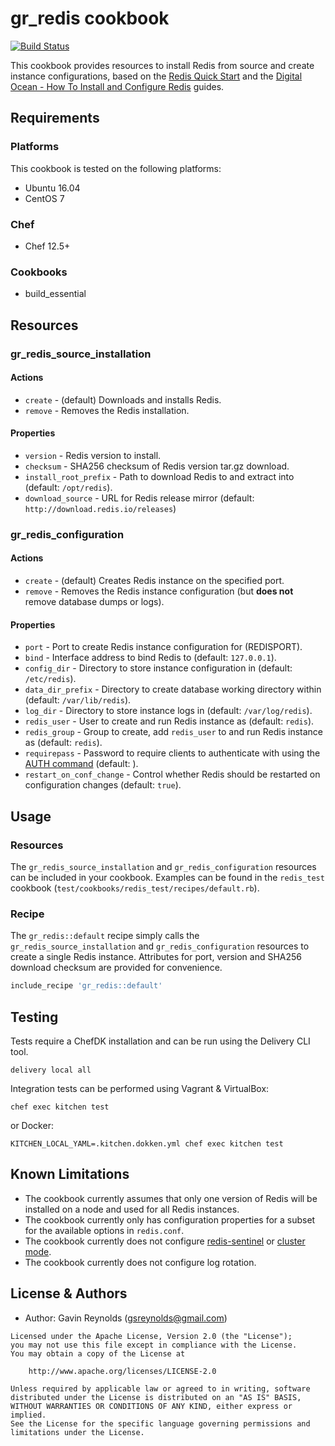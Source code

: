 # gr_redis cookbook

[![Build Status](https://travis-ci.org/gsreynolds/gr_redis.svg?branch=master)](https://travis-ci.org/gsreynolds/gr_redis)

This cookbook provides resources to install Redis from source and create instance configurations, based on the [Redis Quick Start](https://redis.io/topics/quickstart) and the [Digital Ocean - How To Install and Configure Redis](https://www.digitalocean.com/community/tutorials/how-to-install-and-configure-redis-on-ubuntu-16-04) guides.

## Requirements

### Platforms

This cookbook is tested on the following platforms:
- Ubuntu 16.04
- CentOS 7

### Chef

- Chef 12.5+

### Cookbooks

- build_essential

## Resources

### gr_redis_source_installation

#### Actions

- `create` - (default) Downloads and installs Redis.
- `remove` - Removes the Redis installation.

#### Properties

- `version` - Redis version to install.
- `checksum` - SHA256 checksum of Redis version tar.gz download.
- `install_root_prefix` - Path to download Redis to and extract into (default: `/opt/redis`).
- `download_source` - URL for Redis release mirror (default: `http://download.redis.io/releases`)

### gr_redis_configuration

#### Actions

- `create` - (default) Creates Redis instance on the specified port.
- `remove` - Removes the Redis instance configuration (but **does not** remove database dumps or logs).

#### Properties

- `port` - Port to create Redis instance configuration for (REDISPORT).
- `bind` - Interface address to bind Redis to (default: `127.0.0.1`).
- `config_dir` - Directory to store instance configuration in (default: `/etc/redis`).
- `data_dir_prefix` - Directory to create database working directory within (default: `/var/lib/redis`).
- `log_dir` - Directory to store instance logs in (default: `/var/log/redis`).
- `redis_user` - User to create and run Redis instance as (default: `redis`).
- `redis_group` - Group to create, add `redis_user` to and run Redis instance as (default: `redis`).
- `requirepass` - Password to require clients to authenticate with using the [AUTH command](https://redis.io/commands/auth) (default: ).
- `restart_on_conf_change` - Control whether Redis should be restarted on configuration changes (default: `true`).

## Usage

### Resources

The `gr_redis_source_installation` and `gr_redis_configuration` resources can be included in your cookbook. Examples can be found in the `redis_test` cookbook (`test/cookbooks/redis_test/recipes/default.rb`).

### Recipe

The `gr_redis::default` recipe simply calls the `gr_redis_source_installation` and `gr_redis_configuration` resources to create a single Redis instance. Attributes for port, version and SHA256 download checksum are provided for convenience.

```ruby
include_recipe 'gr_redis::default'
```

## Testing

Tests require a ChefDK installation and can be run using the Delivery CLI tool.

```shell
delivery local all
```
Integration tests can be performed using Vagrant & VirtualBox:
```shell
chef exec kitchen test
```
or Docker:
```shell
KITCHEN_LOCAL_YAML=.kitchen.dokken.yml chef exec kitchen test
```

## Known Limitations
- The cookbook currently assumes that only one version of Redis will be installed on a node and used for all Redis instances.
- The cookbook currently only has configuration properties for a subset for the available options in `redis.conf`.
- The cookbook currently does not configure [redis-sentinel](https://redis.io/topics/sentinel) or [cluster mode](https://redis.io/topics/cluster-tutorial).
- The cookbook currently does not configure log rotation.

## License & Authors

- Author: Gavin Reynolds (<gsreynolds@gmail.com>)

```text
Licensed under the Apache License, Version 2.0 (the "License");
you may not use this file except in compliance with the License.
You may obtain a copy of the License at

    http://www.apache.org/licenses/LICENSE-2.0

Unless required by applicable law or agreed to in writing, software
distributed under the License is distributed on an "AS IS" BASIS,
WITHOUT WARRANTIES OR CONDITIONS OF ANY KIND, either express or implied.
See the License for the specific language governing permissions and
limitations under the License.
```
